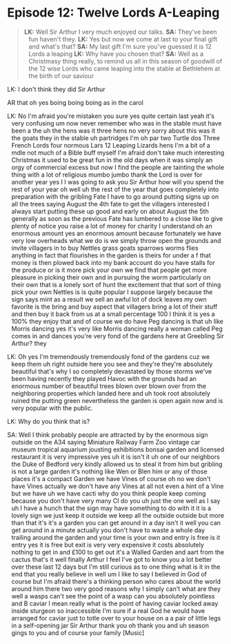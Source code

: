 # Episode 12: Twelve Lords A-Leaping

<style type="text/css">
p {text-indent: -10px; margin-left: 10px; }
</style>

> **LK:** Well Sir Arthur I very much enjoyed our talks.
> **SA:** They've been fun haven't they.
> **LK:** Yes but now we come at last to your final gift and what's that?
> **SA:** My last gift I'm sure you've guessed it is 12 Lords a leaping
> **LK:** Why have you chosen that?
> **SA:** Well as a Christmasy thing really, to remind us all in this season of goodwill of the 12 wise Lords who came leaping into the stable at Bethlehem at the birth of our saviour


LK: I don't think they did Sir Arthur

AR that oh yes boing boing boing as in the carol

LK: No I'm afraid you're mistaken you sure yes quite certain last yeah it's very confusing um now never remember
who
was in the stable must have been a the uh the hens
was it three hens no very sorry about this
was it the goats they in the stable uh partridges I'm oh par two Turtle dos Three French Lords four normous Lars 12 Leaping Lizards hens I'm a bit of a mdle not much of a Bible buff myself I'm afraid don't take much interesting Christmas it used to be great fun in the old days
when it
was simply an orgy of commercial excess but now I find the people are tainting the
whole thing
with a lot of religious mumbo jumbo thank the Lord is over for another year yes I I
was going to ask you Sir Arthur how
will you spend the rest of your year oh
well uh the rest of the year that goes completely into preparation
with the gribling Fate I have to go around putting signs up on all the trees saying August the 4th fate to get the villagers interested I always start putting these up good and early on about August the 5th generally as soon as the previous Fate has lumbered to a close like to give plenty of notice you raise a lot of money for charity I understand oh an enormous amount yes an enormous amount because fortunately
we have very low overheads
what
we do is
we simply throw open the grounds and invite villagers in to buy Nettles grass goats sparrows
worms flies anything in fact that flourishes in the garden is theirs for under a f that money is then plowed back into my bank account do you have stalls for the produce or is it more pick your own
we find that people get more pleasure in picking their own and in pursuing the
worm particularly on their own that is a lonely sort of hunt the excitement that that sort of thing pick your own Nettles is is quite popular I suppose largely because the sign says mint as a result
we sell an awful lot of dock leaves my own favorite is the bring and buy aspect that villagers bring a lot of their stuff and then buy it back from us at a small percentage 100 I think it is yes a 100% they enjoy that and of course
we do have Peg dancing is that uh like Morris dancing yes it's very like Morris dancing really a
woman called Peg comes in and dances you're very fond of the gardens here at Greebling Sir Arthur? they

LK: Oh yes I'm tremendously tremendously fond of the gardens cuz
we keep them uh right outside here you see and they're they're absolutely beautiful that's
why I so completely devastated by those storms
we've been having recently they played Havoc
with the grounds had an enormous number of beautiful trees blown over blown over from the neighboring properties
which landed here and uh took root absolutely ruined the putting green nevertheless the garden is open again now and is very popular
with the public.

LK: Why do you think that is?

SA: Well I think probably people are attracted by by the enormous sign outside on the A34 saying Miniature Railway Farm Zoo vintage car museum tropical aquarium jousting exhibitions bonsai garden and licensed restaurant it is very impressive yes uh it is isn't it uh one of our neighbors the Duke of Bedford very kindly allowed us to steal it from him but gribling is not a large garden it's nothing like Wen or Blen him or any of those places it's a compact Garden
we have Vines of course oh no
we don't have Vines actually
we don't have any Vines at all not even a hint of a Vine but
we have uh
we have cacti
why do you think people keep coming because you don't have very many CI do you uh just the one
well as I say uh I have a hunch that the sign may have something to do
with it it is a lovely sign
we just keep it outside
we keep all the outside outside but more than that it's it's a garden you can get around in a day isn't it
well you can get around in a minute actually you don't have to
waste a
whole day trailing around the garden and your time is your own and entry is free is it entry yes it is free but exit is very very expensive it costs absolutely nothing to get in and £100 to get out it's a Walled Garden and aart from the cactus that's it
well finally Arthur I feel I've got to know you a lot better over these last 12 days but I'm still curious as to one thing
what is it in the end that you really believe in
well um I like to say I believed in God of course but I'm afraid there's a thinking person
who cares about the
world around him there two very good reasons
why I simply can't
what are they
well a
wasps can't see the point of a
wasp can you absolutely pointless and B caviar I mean really
what is the point of having caviar locked away inside sturgeon so inaccessible I'm sure if a real God he
would have arranged for caviar just to totle over to your house on a a pair of little legs in a self-opening jar Sir Arthur thank you oh thank you and uh season gings to you and of course your family [Music]
